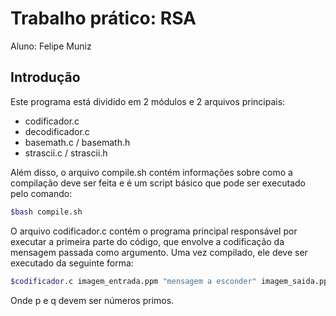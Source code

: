 # Trabalho prático: RSA
Aluno: Felipe Muniz
## Introdução

Este programa está dividido em 2 módulos e 2 arquivos principais: 
- codificador.c
- decodificador.c
- basemath.c / basemath.h
- strascii.c / strascii.h

Além disso, o arquivo compile.sh contém informações sobre como a compilação deve ser feita e é um script básico que pode ser executado pelo comando:

```bash
$bash compile.sh
```
O arquivo codificador.c contém o programa principal responsável por executar a primeira parte do código, que envolve a codificação da mensagem passada como argumento. Uma vez compilado, ele deve ser executado da seguinte forma:

```bash
$codificador.c imagem_entrada.ppm "mensagem a esconder" imagem_saida.ppm p q
```
Onde p e q devem ser números primos.